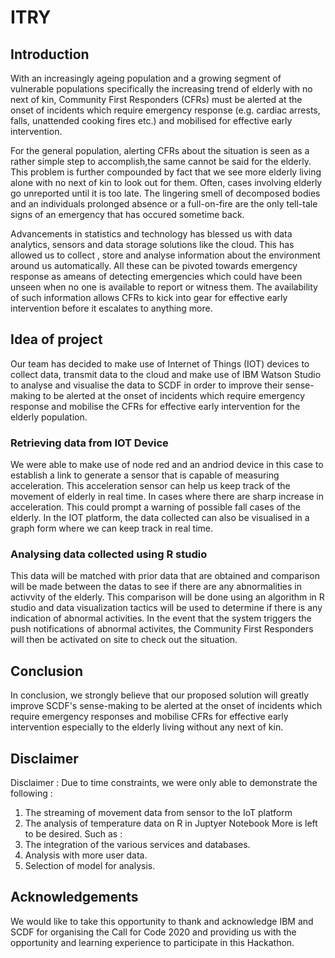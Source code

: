 # ITRY
## Introduction
With an increasingly ageing population and a growing segment of vulnerable populations specifically the increasing trend of elderly with no next of kin, Community First Responders (CFRs) must be alerted at the onset of incidents which require emergency response (e.g. cardiac arrests, falls, unattended cooking fires etc.) and mobilised for effective early intervention.

For the general population, alerting CFRs about the situation is seen as a rather simple step to accomplish,the same cannot be said for the elderly. This problem is further compounded by fact that we see more elderly living alone with no next of kin to look out for them. Often, cases involving elderly go unreported until it is too late. The lingering smell of decomposed bodies and an individuals prolonged absence or a full-on-fire are the only tell-tale signs of an emergency that has occured sometime back.

Advancements in statistics and technology has blessed us with data analytics, sensors and data storage solutions like the cloud. This has allowed us to collect , store and analyse information about the environment around us automatically. All these can be pivoted towards emergency response as ameans of detecting emergencies which could have been unseen when no one is available to report or witness them. The availability of such information allows CFRs to kick into gear for effective early intervention before it escalates to anything more.

## Idea of project

Our team has decided to make use of Internet of Things (IOT) devices to collect data, transmit data to the cloud and make use of IBM Watson Studio to analyse and visualise the data to SCDF in order to improve their sense-making to be alerted at the onset of incidents which require emergency response and mobilise the CFRs for effective early intervention for the elderly population.

### Retrieving data from IOT Device

We were able to make use of node red and an andriod device in this case to establish a link to generate a sensor that is capable of measuring acceleration. This acceleration sensor can help us keep track of the movement of elderly in real time. In cases where there are sharp increase in acceleration. This could prompt a warning of possible fall cases of the elderly. In the IOT platform, the data collected can also be visualised in a graph form where we can keep track in real time.

### Analysing data collected using R studio 

This data will be matched with prior data that are obtained and comparison will be made between the datas to see if there are any abnormalities in activvity of the elderly. This comparison will be done using an algorithm in R studio and data visualization tactics will be used to determine if there is any indication of abnormal activities. In the event that the system triggers the push notifications of abnormal activites, the Community First Responders will then be activated on site to check out the situation. 

## Conclusion
In conclusion,  we strongly believe that our proposed solution will greatly improve SCDF's sense-making to be alerted at the onset of incidents which require emergency responses and mobilise CFRs for effective early intervention especially to the elderly living without any next of kin.

## Disclaimer
Disclaimer : Due to time constraints, we were only able to demonstrate the following :
1.	The streaming of movement data from sensor to the IoT platform
2.	The analysis of temperature data on R in Juptyer Notebook
More is left to be desired. Such as :
1.	The integration of the various services and databases. 
2.	Analysis with more user data.
3.	Selection of model for analysis.

## Acknowledgements
We would like to take this opportunity to thank and acknowledge IBM and SCDF for organising the Call for Code 2020 and providing us with the opportunity and learning experience to participate in this Hackathon.
